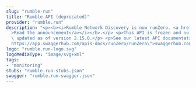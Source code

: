 ```yaml
---
slug: "rumble-run"
title: "Rumble API (deprecated)"
provider: "rumble.run"
description: "<p><b><i>Rumble Network Discovery is now runZero. <a href=\"https://www.runzero.com/blog/introducing-runzero/\"\
  >Read the announcement</a></i></b>.</p> <p>This API is frozen and no longer being\
  \ updated as of version 2.15.0.</p> <p>See our latest API documentation at <a href=\"\
  https://app.swaggerhub.com/apis-docs/runZero/runZero\">swaggerhub.com/apis-docs/runZero/runZero</a>.</p>\n"
logo: "rumble.run-logo.svg"
logoMediaType: "image/svg+xml"
tags:
- "monitoring"
stubs: "rumble.run-stubs.json"
swagger: "rumble.run-swagger.json"
---
```

